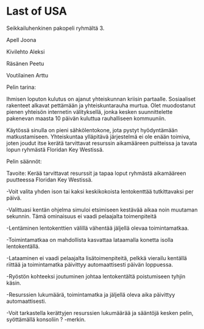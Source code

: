 # Last of USA

Seikkailuhenkinen pakopeli ryhmältä 3.

Apell Joona

Kivilehto Aleksi

Räsänen Peetu

Voutilainen Arttu 

Pelin tarina:

Ihmisen loputon kulutus on ajanut yhteiskunnan kriisin partaalle. Sosiaaliset rakenteet alkavat pettämään ja yhteiskuntarauha murtua. Olet muodostanut pienen yhteisön internetin välityksellä, jonka kesken suunnittelette pakenevan maasta 10 päivän kuluttua rauhalliseen kommuuniin.

Käytössä sinulla on pieni sähkölentokone, jota pystyt hyödyntämään matkustamiseen. Yhteiskuntaa ylläpitävä järjestelmä ei ole enään toimiva, joten joudut itse kerätä tarvittavat resurssin aikamääreen puitteissa ja tavata lopun ryhmästä Floridan Key Westissä.

Pelin säännöt:

Tavoite: Kerää tarvittavat resurssit ja tapaa loput ryhmästä aikamääreen puutteessa Floridan Key Westissä.

-Voit valita yhden ison tai kaksi keskikokoista lentokenttää tutkittavaksi per päivä.
    
-Valittuasi kentän ohjelma simuloi etsimiseen kestävää aikaa noin muutaman sekunnin. Tämä ominaisuus ei vaadi pelaajalta toimenpiteitä
    
-Lentäminen lentokenttien välillä vähentää jäljellä olevaa toimintamatkaa.
    
-Toimintamatkaa on mahdollista kasvattaa lataamalla konetta isolla lentokentällä.
    
-Lataaminen ei vaadi pelaajalta lisätoimenpiteitä, pelkkä vierailu kentällä riittää ja toimintamatka päivittyy automaattisesti päivän loppuessa.
    
-Ryöstön kohteeksi joutuminen johtaa lentokentältä poistumiseen tyhjin käsin. 
    
-Resurssien lukumäärä, toimintamatka ja jäljellä oleva aika päivittyy automaattisesti.
    
-Voit tarkastella kerättyjen resurssien lukumäärää ja sääntöjä kesken pelin, syöttämällä konsoliin ? -merkin.
